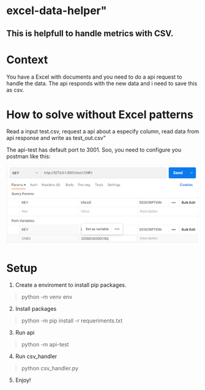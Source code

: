 # excel-data-helper" 

## This is helpfull to handle metrics with CSV.

# Context

You have a Excel with documents and you need to do a api request to handle the data. The api responds with the new data and i need to save this as csv.

# How to solve without Excel patterns
 Read a input test.csv, request a api about a especify column, read data from api response and write as test_out.csv"

The api-test has default port to 3001.
Soo, you need to configure you postman like this:

![Postman print](/docs//imgs/postman_view.png "postman print")

# Setup

1. Create a enviroment to install pip packages.
> python -m venv env
2. Install packages
> python -m pip install -r requeriments.txt
3. Run api
> python -m api-test
4. Run csv_handler
> python csv_handler.py
5. Enjoy!